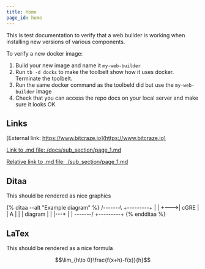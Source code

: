 ```yaml
---
title: Home
page_id: home
---
```


This is test documentation to verify that a web builder is working when installing new versions of various components.

To verify a new docker image:
1. Build your new image and name it ```my-web-builder```
1. Run ```tb -d docks``` to make the toolbelt show how it uses docker. Terminate the toolbelt.
1. Run the same docker command as the toolbeld did but use the ```my-web-builder``` image
1. Check that you can access the repo docs on your local server and make sure it looks OK

## Links

[External link: https://www.bitcraze.io](https://www.bitcraze.io)

[Link to .md file: /docs/sub_section/page_1.md](/docs/sub-section/page_1.md)

[Relative link to .md file: ./sub_section/page_1.md](./sub-section/page_1.md)

## Ditaa

This should be rendered as nice graphics

{% ditaa --alt "Example diagram" %}
/-------\        +---------+
|       |   +--->| cGRE    |
|   A   |   |    | diagram |
|       |---+    |         |
\-------/        +---------+
{% endditaa %}

## LaTex

This should be rendered as a nice formula

$$\lim_{h\to 0}\frac{f(x+h)-f(x)}{h}$$
